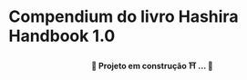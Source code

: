# Compendium do livro Hashira Handbook 1.0
<h4 align="center">
  🚧 Projeto em construção ⛩ ... 🚧
</h4>
